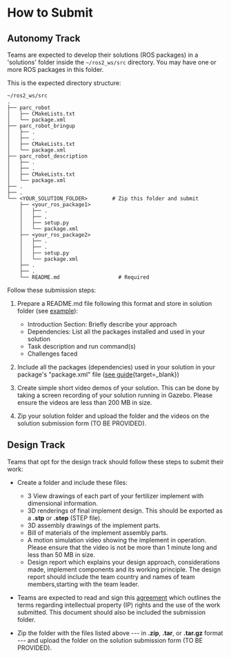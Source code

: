 # How to Submit

## Autonomy Track

Teams are expected to develop their solutions (ROS packages) in a 'solutions' folder inside the `~/ros2_ws/src` directory. You may have one or more ROS packages in this folder. 

This is the expected directory structure:

```
~/ros2_ws/src
.
├── parc_robot
│   ├── CMakeLists.txt
│   └── package.xml
├── parc_robot_bringup
│   ├── .
│   ├── .
│   ├── CMakeLists.txt
│   └── package.xml
├── parc_robot_description
│   ├── .
│   ├── .
│   ├── CMakeLists.txt
│   └── package.xml
├── .
├── .
└── <YOUR_SOLUTION_FOLDER>        # Zip this folder and submit
    ├── <your_ros_package1>
    │   ├── .
    │   ├── .
    │   ├── setup.py
    │   └── package.xml
    ├── <your_ros_package2>
    │   ├── .
    │   ├── .
    │   ├── setup.py
    │   └── package.xml
    ├── .
    ├── .
    └── README.md                   # Required
```

Follow these submission steps:

1. Prepare a README.md file following this format and store in solution folder (see [example](https://github.com/PARC-Robotics/PARC2025-Engineers-League/blob/main/resources/sample-submission-readme.md)):
    * Introduction Section: Briefly describe your approach
    * Dependencies: List all the packages installed and used in your solution
    * Task description and run command(s)
    * Challenges faced

2. Include all the packages (dependencies) used in your solution in your package's "package.xml" file ([see guide](https://docs.ros.org/en/jazzy/Tutorials/Intermediate/Rosdep.html){target=_blank})

3. Create simple short video demos of your solution. This can be done by taking a screen recording of your solution running in Gazebo. Please ensure the videos are less than 200 MB in size.

4. Zip your solution folder and upload the folder and the videos on the solution submission form (TO BE PROVIDED).

<!-- 4. Zip your solution folder and upload the folder and the videos on the [solution submission form](https://forms.gle/GwE7Tzm9FpYzUVQX9). -->

## Design Track

Teams that opt for the design track should follow these steps to submit their work:

* Create a folder and include these files: 
    * 3 View drawings of each part of your fertilizer implement with dimensional information.
    * 3D renderings of final implement design. This should be exported as a **.stp** or **.step** (STEP file).
    * 3D assembly drawings of the implement parts.
    * Bill of materials of the implement assembly parts.
    * A motion simulation video showing the implement in operation. Please ensure that the video is not be more than 1 minute long and less than 50 MB in size.
    * Design report which explains your design approach, considerations made, implement components and its working principle. The design report should include the team country and names of team members,starting with the team leader.

* Teams are expected to read and sign this [agreement](https://github.com/PARC-Robotics/PARC2025-Engineers-League/blob/main/resources/PARC-Eng-League-Agreement.pdf) which outlines the terms regarding intellectual property (IP) rights and the use of the work submitted. This document should also be included the submission folder.

* Zip the folder with the files listed above --- in **.zip**, **.tar**, or **.tar.gz** format --- and upload the folder on the solution submission form (TO BE PROVIDED).